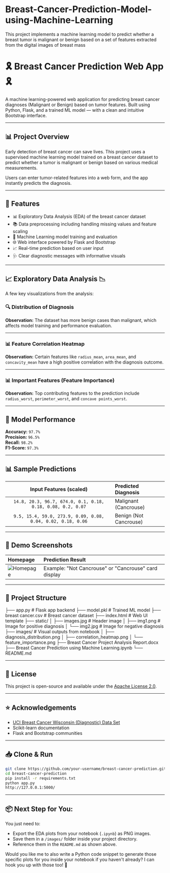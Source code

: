 # Breast-Cancer-Prediction-Model-using-Machine-Learning
This project implements a machine learning model to predict whether a breast tumor is malignant or benign based on a set of features extracted from the digital images of breast mass

# 🎗️ Breast Cancer Prediction Web App 🎗️

A machine learning-powered web application for predicting breast cancer diagnoses (Malignant or Benign) based on tumor features. Built using Python, Flask, and a trained ML model — with a clean and intuitive Bootstrap interface.

---

## 📊 Project Overview

Early detection of breast cancer can save lives. This project uses a supervised machine learning model trained on a breast cancer dataset to predict whether a tumor is malignant or benign based on various medical measurements.

Users can enter tumor-related features into a web form, and the app instantly predicts the diagnosis.

---

## 🚀 Features

- 📊 Exploratory Data Analysis (EDA) of the breast cancer dataset
- 📚 Data preprocessing including handling missing values and feature scaling
- 🧠 Machine Learning model training and evaluation
- 🌐 Web interface powered by Flask and Bootstrap
- 📈 Real-time prediction based on user input
- 🩺 Clear diagnostic messages with informative visuals

---

## 📈 Exploratory Data Analysis 📉

A few key visualizations from the analysis:

### 🔍 Distribution of Diagnosis



**Observation:** The dataset has more benign cases than malignant, which affects model training and performance evaluation.

---

### 📊 Feature Correlation Heatmap



**Observation:** Certain features like `radius_mean`, `area_mean`, and `concavity_mean` have a high positive correlation with the diagnosis outcome.

---

### 📊 Important Features (Feature Importance)



**Observation:** Top contributing features to the prediction include `radius_worst`, `perimeter_worst`, and `concave points_worst`.

---

## 🧠 Model Performance

**Accuracy:** `97.7%`  
**Precision:** `96.5%`  
**Recall:** `98.2%`  
**F1-Score:** `97.3%`

---

## 📊 Sample Predictions

| Input Features (scaled)                                           | Predicted Diagnosis |
|:-----------------------------------------------------------------:|:------------------|
| `14.8, 20.3, 96.7, 674.0, 0.1, 0.18, 0.18, 0.08, 0.2, 0.07`      | Malignant (Cancrouse) |
| `9.5, 15.4, 59.0, 273.9, 0.09, 0.08, 0.04, 0.02, 0.18, 0.06`     | Benign (Not Cancrouse) |

---

## 📸 Demo Screenshots

| Homepage                     | Prediction Result |
|:----------------------------|:----------------|
| ![Homepage](static/images.jpg) | Example: "Not Cancrouse" or "Cancrouse" card display |

---

## 📁 Project Structure

├── app.py # Flask app backend ├── model.pkl # Trained ML model ├── breast cancer.csv # Breast cancer dataset ├── index.html # Web UI template ├── static/ │ ├── images.jpg # Header image │ ├── img1.png # Image for positive diagnosis │ └── img2.jpg # Image for negative diagnosis ├── images/ # Visual outputs from notebook │ ├── diagnosis_distribution.png │ ├── correlation_heatmap.png │ └── feature_importance.png ├── Breast Cancer Project Analysis Report.docx ├── Breast Cancer Prediction using Machine Learning.ipynb └── README.md


---

## 📜 License

This project is open-source and available under the [Apache License 2.0](LICENSE).

---

## ⭐ Acknowledgements

- [UCI Breast Cancer Wisconsin (Diagnostic) Data Set](https://archive.ics.uci.edu/ml/datasets/Breast+Cancer+Wisconsin+(Diagnostic))
- Scikit-learn documentation
- Flask and Bootstrap communities

---

## 📥 Clone & Run

```bash
git clone https://github.com/your-username/breast-cancer-prediction.git
cd breast-cancer-prediction
pip install -r requirements.txt
python app.py
http://127.0.0.1:5000/
```

---

## 📦 Next Step for You:
You just need to:

- Export the EDA plots from your notebook (`.ipynb`) as PNG images.
- Save them in a `/images/` folder inside your project directory.
- Reference them in the `README.md` as shown above.

Would you like me to also write a Python code snippet to generate those specific plots for you inside your notebook if you haven't already? I can hook you up with those too! 🚀
